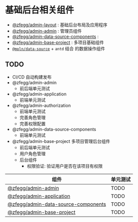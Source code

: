 # 基础后台相关组件

- [@zfegg/admin-layout](packages/layout) : 基础后台布局及应用程序
- [@zfegg/admin-admin](packages/admin) : 管理员组件
- [@zfegg/admin-data-source-components](packages/data-source-components) :
- [@zfegg/admin-base-project](packages/base-project) : 多项目基础组件
- [`@moln/data-source`](https://github.com/Moln/data-source) + `antd` 结合
  的数据操作组件

TODO
----

- CI/CD 自动构建发布
- @zfegg/admin-admin
  - 前后端单元测试
- @zfegg/admin-application
  - 前端单元测试
- @zfegg/admin-authorization
  - 前端单元测试
  - 完善角色管理
  - 完善权限配置
- @zfegg/admin-data-source-components 
  - 前端单元测试
- @zfegg/admin-base-project 多项目管理后台组件
  - 前后端单元测试
  - 用户角色管理
  - 后台组件
    - 权限验证: 验证用户是否在该项目有权限

| 组件 | 单元测试 |
|-----|--------|
| [@zfegg/admin-admin](packages/admin) | TODO |
| [@zfegg/admin-application](packages/layout) | TODO |
| [@zfegg/admin-data-source-components](packages/data-source-components) | TODO |
| [@zfegg/admin-base-project](packages/base-project) | TODO |

